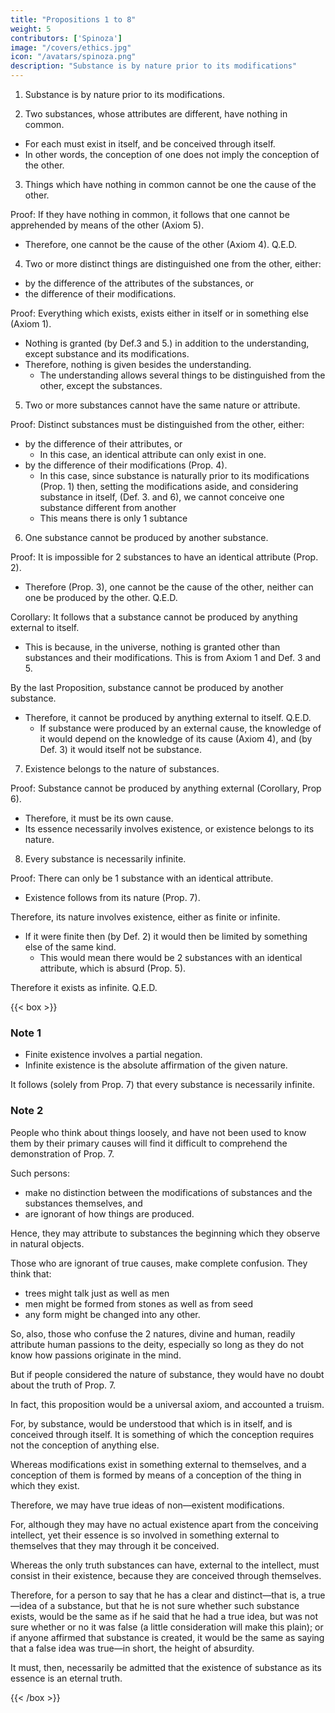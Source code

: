 ```yaml
---
title: "Propositions 1 to 8"
weight: 5
contributors: ['Spinoza']
image: "/covers/ethics.jpg"
icon: "/avatars/spinoza.png"
description: "Substance is by nature prior to its modifications"
---
```



1. Substance is by nature prior to its modifications.


2. Two substances, whose attributes are different, have nothing in common.
- For each must exist in itself, and be conceived through itself.
- In other words, the conception of one does not imply the conception of the other.


3. Things which have nothing in common cannot be one the cause of the other.
    
Proof: If they have nothing in common, it follows that one cannot be apprehended by means of the other (Axiom 5).
- Therefore, one cannot be the cause of the other (Axiom 4). Q.E.D.


4. Two or more distinct things are distinguished one from the other, either: 
- by the difference of the attributes of the substances, or 
- the difference of their modifications. 
    
Proof: Everything which exists, exists either in itself or in something else (Axiom 1).
- Nothing is granted (by Def.3 and 5.) in addition to the understanding, except substance and its modifications.
- Therefore, nothing is given besides the understanding.
  - The understanding allows several things to be distinguished from the other, except the substances.
<!-- , or, in other words (see Axiom 4), their attributes and modifications. Q.E.D. -->


5. Two or more substances cannot have the same nature or attribute. 

Proof: Distinct substances must be distinguished from the other, either:
- by the difference of their attributes, or 
  - In this case, an identical attribute can only exist in one.
- by the difference of their modifications (Prop. 4).
  - In this case, since substance is naturally prior to its modifications (Prop. 1) then, setting the modifications aside, and considering substance in itself, (Def. 3. and 6), we cannot conceive one substance different from another
  - This means there is only 1 subtance
<!-- ,—that is (by Prop. 4), there cannot be granted several substances, but one substance only. Q.E.D. -->
 


6. One substance cannot be produced by another substance. 

Proof: It is impossible for 2 substances to have an identical attribute (Prop. 2).
- Therefore (Prop. 3), one cannot be the cause of the other, neither can one be produced by the other. Q.E.D.

Corollary: It follows that a substance cannot be produced by anything external to itself.
- This is because, in the universe, nothing is granted other than substances and their modifications. This is from Axiom 1 and Def. 3 and 5.

By the last Proposition, substance cannot be produced by another substance.
- Therefore, it cannot be produced by anything external to itself. Q.E.D.
  - If substance were produced by an external cause, the knowledge of it would depend on the knowledge of its cause (Axiom 4), and (by Def. 3) it would itself not be substance.


7. Existence belongs to the nature of substances.

Proof: Substance cannot be produced by anything external (Corollary, Prop 6).
- Therefore, it must be its own cause.
- Its essence necessarily involves existence, or existence belongs to its nature.


8. Every substance is necessarily infinite. 

Proof:  There can only be 1 substance with an identical attribute.
- Existence follows from its nature (Prop. 7).

Therefore, its nature involves existence, either as finite or infinite.
- If it were finite then (by Def. 2) it would then be limited by something else of the same kind.
  - This would mean there would be 2 substances with an identical attribute, which is absurd (Prop. 5).
    
Therefore it exists as infinite. Q.E.D.
 

{{< box >}}
### Note 1

- Finite existence involves a partial negation. 
- Infinite existence is the absolute affirmation of the given nature. 

It follows (solely from Prop. 7) that every substance is necessarily infinite.

### Note 2

People who think about things loosely, and have not been used to know them by their primary causes will find it difficult to comprehend the demonstration of Prop. 7. 

Such persons:
- make no distinction between the modifications of substances and the substances themselves, and
- are ignorant of how things are produced. 

Hence, they may attribute to substances the beginning which they observe in natural objects. 

Those who are ignorant of true causes, make complete confusion. They think that:
- trees might talk just as well as men
- men might be formed from stones as well as from seed
- any form might be changed into any other. 

So, also, those who confuse the 2 natures, divine and human, readily attribute human passions to the deity, especially so long as they do not know how passions originate in the mind.

But if people considered the nature of substance, they would have no doubt about the truth of Prop. 7.

In fact, this proposition would be a universal axiom, and accounted a truism.

For, by substance, would be understood that which is in itself, and is conceived through itself. It is something of which the conception requires not the conception of anything else. 

Whereas modifications exist in something external to themselves, and a conception of them is formed by means of a conception of the thing in which they exist.

Therefore, we may have true ideas of non—existent modifications.

For, although they may have no actual existence apart from the conceiving intellect, yet their essence is so involved in something external to themselves that they may through it be conceived.

Whereas the only truth substances can have, external to the intellect, must consist in their existence, because they are conceived through themselves.

Therefore, for a person to say that he has a clear and distinct—that is, a true—idea of a substance, but that he is not sure whether such substance exists, would be the same as if he said that he had a true idea, but was not sure whether or no it was false (a little consideration will make this plain); or if anyone affirmed that substance is created, it would be the same as saying that a false idea was true—in short, the height of absurdity.

It must, then, necessarily be admitted that the existence of substance as its essence is an eternal truth.

<!-- We can hence conclude by another process of reasoning—that there is but one such substance.

I think that this may profitably be done at once; and, in order to proceed regularly with the demonstration, we must premise= 

The true definition of a thing neither involves nor expresses anything beyond the nature of the thing defined. From this it follows that

2. No definition implies or expresses a certain number of individuals, inasmuch as it expresses nothing beyond the nature of the thing defined.
For instance, the definition of a triangle expresses nothing beyond the actual nature of a triangle=  it does not imply any fixed number of triangles.

3. There is necessarily for each individual existent thing a cause why it should exist. 4. This cause of existence must either be contained in the nature and definition of the thing defined, or must be postulated apart from such definition.
It therefore follows that, if a given number of individual things exist in nature, there must be some cause for the existence of exactly that number, neither more nor less.

For example, if 20 men exist in the universe (for simplicity's sake, I will suppose them existing simultaneously, and to have had no predecessors), and we want to account for the existence of these 20 men, it will not be enough to show the cause of human existence in general.
We must also show why there are exactly 20 men, neither more nor less=  for a cause must be assigned for the existence of each individual.
Now this cause cannot be contained in the actual nature of man, for the true definition of man does not involve any consideration of the number 20.
Consequently, the cause for the existence of these 20 men, and, consequently, of each of them, must necessarily be sought externally to each individual.
Hence we may lay down the absolute rule, that everything which may consist of several individuals must have an external cause.
It has been shown already that existence appertains to the nature of substance, existence must necessarily be included in its definition.
and from its definition alone existence must be deducible.
But from its definition (as we have shown, notes 2, 3), we cannot infer the existence of several substances; therefore it follows that there is only one substance of the same nature. Q.E.D.-->
{{< /box >}}

